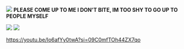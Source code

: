 ![](https://media.discordapp.net/attachments/1238393869217959979/1258350217946857545/static-assets-upload2918855179712649474.gif?ex=6687b976&is=668667f6&hm=5c8e95238adf6c78bc2056e7d34b661cdc706c97ed4b14b661d30fd0b69e13d6&)
**PLEASE COME UP TO ME I DON'T BITE, IM TOO SHY TO GO UP TO PEOPLE MYSELF**

![](https://media.discordapp.net/attachments/1188184042038898709/1258456242968330280/Screenshot_20240704_091543.jpg?ex=66881c35&is=6686cab5&hm=2a53106d7f101d638ad5b44995357cfb2e1c617e47a769f457f74f9803454420&) ![](https://media.discordapp.net/attachments/1188184042038898709/1258457028486103131/Screenshot_20240704_084453.jpg?ex=66881cf0&is=6686cb70&hm=a1c24adb328982b4be50128452931ae2d1e85c55e1502d5d523e777794168bb2&)

https://youtu.be/Io6afYy0twA?si=09C0mfTOh44ZX7qo
